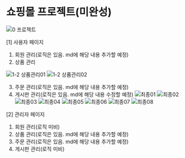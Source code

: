 # 쇼핑몰 프로젝트(미완성)

![0  프로젝트](https://github.com/cyj5509/project/assets/139317478/96d8222f-b986-48e4-9add-aa490a1ad793)

[1] 사용자 페이지

1. 회원 관리(로직은 있음. md에 해당 내용 추가할 예정)
2. 상품 관리
   
![1-2  상품관리01](https://github.com/cyj5509/project/assets/139317478/b43eacd5-a271-4071-8e7f-7ced0e6c45f0)
   ![1-2  상품관리02](https://github.com/cyj5509/project/assets/139317478/005d1856-37f3-4a9c-b4dd-6588d5ee1055)


3. 주문 관리(로직은 있음. md에 해당 내용 추가할 예정)
4. 게시판 관리(로직은 있음. md에 해당 내용 수정할 예정)
![최종01](https://github.com/cyj5509/project/assets/139317478/04561e4b-8e05-4c05-9dd7-a0780849d173)
![최종02](https://github.com/cyj5509/project/assets/139317478/d08defbf-7957-4a13-adf4-727f84b9b045)
![최종03](https://github.com/cyj5509/project/assets/139317478/bc58722d-8157-4e47-8cd1-8d82352d166c)
![최종04](https://github.com/cyj5509/project/assets/139317478/0abbabc9-4763-46b9-ab8a-3c1ebc4658bf)
![최종05](https://github.com/cyj5509/project/assets/139317478/69709faa-ae31-42a6-8e55-2dcbc6e07b80)
![최종06](https://github.com/cyj5509/project/assets/139317478/fdaade7d-9bc8-437d-9bf4-54a080db2d2a)
![최종07](https://github.com/cyj5509/project/assets/139317478/67b34690-ae7d-47ee-bf8c-ab44315af019)
![최종08](https://github.com/cyj5509/project/assets/139317478/46c5325d-d278-4c59-89dc-96e96e33d709)

[2] 관리자 페이지
1. 회원 관리(로직 미비)
2. 상품 관리(로직은 있음. md에 해당 내용 추가할 예정)
3. 주문 관리(로직은 있음. md에 해당 내용 추가할 예정)
4. 게시판 관리(로직 미비)
